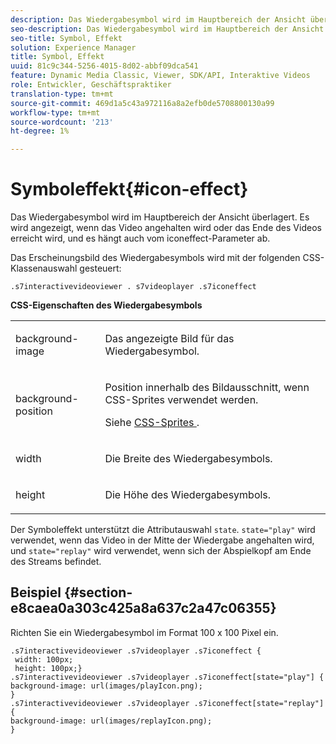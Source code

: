 ```yaml
---
description: Das Wiedergabesymbol wird im Hauptbereich der Ansicht überlagert. Es wird angezeigt, wenn das Video angehalten wird oder das Ende des Videos erreicht wird, und es hängt auch vom iconeffect-Parameter ab.
seo-description: Das Wiedergabesymbol wird im Hauptbereich der Ansicht überlagert. Es wird angezeigt, wenn das Video angehalten wird oder das Ende des Videos erreicht wird, und es hängt auch vom iconeffect-Parameter ab.
seo-title: Symbol, Effekt
solution: Experience Manager
title: Symbol, Effekt
uuid: 81c9c344-5256-4015-8d02-abbf09dca541
feature: Dynamic Media Classic, Viewer, SDK/API, Interaktive Videos
role: Entwickler, Geschäftspraktiker
translation-type: tm+mt
source-git-commit: 469d1a5c43a972116a8a2efb0de5708800130a99
workflow-type: tm+mt
source-wordcount: '213'
ht-degree: 1%

---
```



# Symboleffekt{#icon-effect}

Das Wiedergabesymbol wird im Hauptbereich der Ansicht überlagert. Es wird angezeigt, wenn das Video angehalten wird oder das Ende des Videos erreicht wird, und es hängt auch vom iconeffect-Parameter ab.

<!--<a id="section_061E550C1C1D4DB2BD663A898895B38C"></a>-->

Das Erscheinungsbild des Wiedergabesymbols wird mit der folgenden CSS-Klassenauswahl gesteuert:

```
.s7interactivevideoviewer . s7videoplayer .s7iconeffect
```

**CSS-Eigenschaften des Wiedergabesymbols**

<table id="table_C48C56E696304C9BAFEE71BA9EA9A174"> 
 <tbody> 
  <tr> 
   <td colname="col1"> <p> <span class="codeph"> background-image  </span> </p> </td> 
   <td colname="col2"> <p> Das angezeigte Bild für das Wiedergabesymbol. </p> </td> 
  </tr> 
  <tr> 
   <td colname="col1"> <p> <span class="codeph"> background-position  </span> </p> </td> 
   <td colname="col2"> <p> Position innerhalb des Bildausschnitt, wenn CSS-Sprites verwendet werden. </p> <p>Siehe <a href="../../../c-html5-aem-asset-viewers/c-html5-aem-int-video/c-html5-aem-int-video-customizingviewer/c-html5-aem-int-video-customizingviewer.md#section-9b6d8d601cb441d08214dada7bb4eddc" format="dita" scope="local"> CSS-Sprites </a>. </p> </td> 
  </tr> 
  <tr> 
   <td colname="col1"> <p> <span class="codeph"> width </span> </p> </td> 
   <td colname="col2"> <p> Die Breite des Wiedergabesymbols. </p> </td> 
  </tr> 
  <tr> 
   <td colname="col1"> <p> <span class="codeph"> height </span> </p> </td> 
   <td colname="col2"> <p>Die Höhe des Wiedergabesymbols. </p> </td> 
  </tr> 
 </tbody> 
</table>

Der Symboleffekt unterstützt die Attributauswahl `state`. `state="play"` wird verwendet, wenn das Video in der Mitte der Wiedergabe angehalten wird, und  `state="replay"` wird verwendet, wenn sich der Abspielkopf am Ende des Streams befindet.

## Beispiel {#section-e8caea0a303c425a8a637c2a47c06355}

Richten Sie ein Wiedergabesymbol im Format 100 x 100 Pixel ein.

```
.s7interactivevideoviewer .s7videoplayer .s7iconeffect { 
 width: 100px; 
 height: 100px;} 
.s7interactivevideoviewer .s7videoplayer .s7iconeffect[state="play"] { 
background-image: url(images/playIcon.png); 
} 
.s7interactivevideoviewer .s7videoplayer .s7iconeffect[state="replay"] { 
background-image: url(images/replayIcon.png); 
}
```

